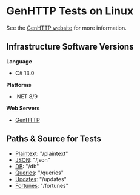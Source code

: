 # GenHTTP Tests on Linux

See the [GenHTTP website](https://genhttp.org) for more information.

## Infrastructure Software Versions

**Language**

* C# 13.0

**Platforms**

* .NET 8/9

**Web Servers**

* [GenHTTP](https://github.com/Kaliumhexacyanoferrat/GenHTTP)

## Paths & Source for Tests

* [Plaintext](Benchmarks/Program.cs): "/plaintext"
* [JSON](Benchmarks/Tests/JsonResource.cs): "/json"
* [DB](Benchmarks/Tests/DbResource.cs): "/db"
* [Queries](Benchmarks/Tests/QueryResource.cs): "/queries"
* [Updates](Benchmarks/Tests/UpdateResource.cs): "/updates"
* [Fortunes](Benchmarks/Tests/FortuneHandler.cs): "/fortunes"
